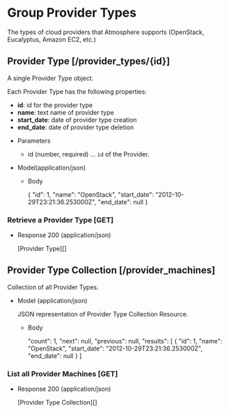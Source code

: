 # Group Provider Types
The types of cloud providers that Atmosphere supports (OpenStack, Eucalyptus, Amazon EC2, etc.)

## Provider Type [/provider_types/{id}]
A single Provider Type object.

Each Provider Type has the following properties:

- **id**: id for the provider type
- **name**: text name of provider type
- **start_date**: date of provider type creation
- **end_date**: date of provider type deletion

+ Parameters
    + id (number, required) ... `id` of the Provider.

+ Model(application/json)

    + Body
    
        {
            "id": 1,
            "name": "OpenStack",
            "start_date": "2012-10-29T23:21:36.253000Z",
            "end_date": null
        }

### Retrieve a Provider Type [GET]
+ Response 200 (application/json)

    [Provider Type][]

## Provider Type Collection [/provider_machines]
Collection of all Provider Types.

+ Model (application/json)

    JSON representation of Provider Type Collection Resource.

    + Body

        "count": 1,
        "next": null,
        "previous": null,
        "results": [
            {
              "id": 1,
              "name": "OpenStack",
              "start_date": "2012-10-29T23:21:36.253000Z",
              "end_date": null
            }
        ]

### List all Provider Machines [GET]
+ Response 200 (application/json)

    [Provider Type Collection][]
